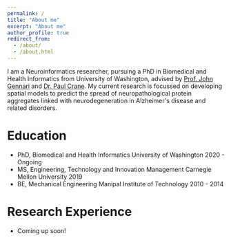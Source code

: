 ```yaml
---
permalink: /
title: "About me"
excerpt: "About me"
author_profile: true
redirect_from: 
  - /about/
  - /about.html
---
```


I am a Neuroinformatics researcher, pursuing a PhD in Biomedical and Health Informatics from University of Washington, advised by [Prof. John Gennari](http://faculty.washington.edu/gennari/) and [Dr. Paul Crane](https://depts.washington.edu/mbwc/about/profile/paul-crane). My current research is focussed on developing spatial models to predict the spread of neuropathological protein aggregates linked with neurodegeneration in Alzheimer's disease and related disorders.

Education 
======

* PhD, Biomedical and Health Informatics
    University of Washington                                 2020 - Ongoing 
* MS, Engineering, Technology and Innovation Management
    Carnegie Mellon University                                         2019 
* BE, Mechanical Engineering
    Manipal Institute of Technology                             2010 - 2014


Research Experience 
======

* Coming up soon!